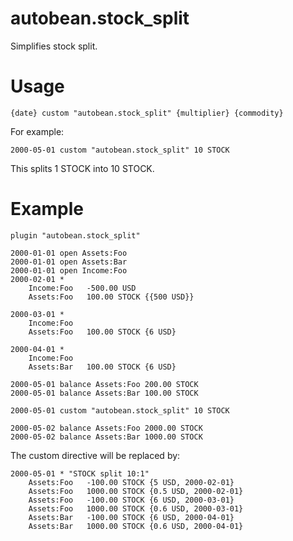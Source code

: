 # autobean.stock_split

Simplifies stock split.

# Usage

```beancount
{date} custom "autobean.stock_split" {multiplier} {commodity}
```

For example:

```
2000-05-01 custom "autobean.stock_split" 10 STOCK
```

This splits 1 STOCK into 10 STOCK.

# Example

```beancount
plugin "autobean.stock_split"

2000-01-01 open Assets:Foo
2000-01-01 open Assets:Bar
2000-01-01 open Income:Foo
2000-02-01 *
    Income:Foo   -500.00 USD
    Assets:Foo   100.00 STOCK {{500 USD}}

2000-03-01 *
    Income:Foo
    Assets:Foo   100.00 STOCK {6 USD}

2000-04-01 *
    Income:Foo
    Assets:Bar   100.00 STOCK {6 USD}

2000-05-01 balance Assets:Foo 200.00 STOCK
2000-05-01 balance Assets:Bar 100.00 STOCK

2000-05-01 custom "autobean.stock_split" 10 STOCK

2000-05-02 balance Assets:Foo 2000.00 STOCK
2000-05-02 balance Assets:Bar 1000.00 STOCK
```

The custom directive will be replaced by:

```beancount
2000-05-01 * "STOCK split 10:1"
    Assets:Foo   -100.00 STOCK {5 USD, 2000-02-01}
    Assets:Foo   1000.00 STOCK {0.5 USD, 2000-02-01}
    Assets:Foo   -100.00 STOCK {6 USD, 2000-03-01}
    Assets:Foo   1000.00 STOCK {0.6 USD, 2000-03-01}
    Assets:Bar   -100.00 STOCK {6 USD, 2000-04-01}
    Assets:Bar   1000.00 STOCK {0.6 USD, 2000-04-01}
```
